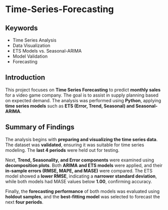 # Time-Series-Forecasting

## **Keywords**  
- Time Series Analysis  
- Data Visualization  
- ETS Models vs. Seasonal-ARIMA  
- Model Validation  
- Forecasting  

## **Introduction**  
This project focuses on **Time Series Forecasting** to predict **monthly sales** for a video game company. The goal is to assist in supply planning based on expected demand. The analysis was performed using **Python**, applying **time series models** such as **ETS (Error, Trend, Seasonal) and Seasonal-ARIMA**.  

## **Summary of Findings**  
The analysis begins with **preparing and visualizing the time series data**. The dataset was **validated**, ensuring it was suitable for time series modeling. The **last 4 periods** were held out for testing.  

Next, **Trend, Seasonality, and Error components** were examined using **decomposition plots**. Both **ARIMA and ETS models** were applied, and their **in-sample errors (RMSE, MAPE, and MASE)** were compared. The ETS model showed a **lower RMSE**, indicating a **narrower standard deviation**, while both models had MASE values below **1.00**, confirming accuracy.  

Finally, the **forecasting performance** of both models was evaluated using **holdout samples**, and the **best-fitting model** was selected to forecast the next **four periods**.
